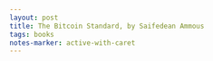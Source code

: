 ```yaml
---
layout: post
title: The Bitcoin Standard, by Saifedean Ammous
tags: books
notes-marker: active-with-caret
---
```

